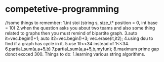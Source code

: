 # competetive-programming
//some things to remember:
1.int stoi (string s, size_t* position = 0, int base = 10)
2.when the question asks you about two teams and also some thing related to graphs then you must remind of bipartite graph.
3.auto it=vec.begin()+1;
    auto it2=vec.begin()+3;
    vec.erase(it,it2);
4.using dsu to find if a graph has cycle in it.
5.use 1ll<<34 instead of 1<<34.
6.partial_sum(a,a+5,b)
7.partial_sum(a,a+5,b,myfun);
8.maximum prime gap donot excced 300.
Things to do:
1.learning various string algorithms.
